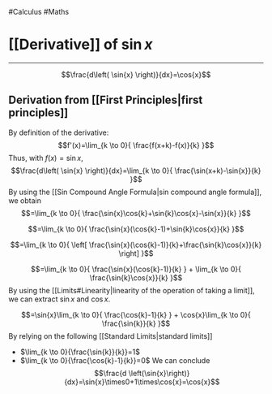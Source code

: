 #Calculus #Maths 

# [[Derivative]] of $\sin{x}$
---
$$\frac{d\left( \sin{x} \right)}{dx}=\cos{x}$$
## Derivation from [[First Principles|first principles]]
By definition of the derivative:
$$f'(x)=\lim_{k \to 0}{ \frac{f(x+k)-f(x)}{k} }$$
Thus, with $f(x)=\sin{x}$,
$$\frac{d\left( \sin{x} \right)}{dx}=\lim_{k \to 0}{ \frac{\sin(x+k)-\sin{x}}{k} }$$
By using the [[Sin Compound Angle Formula|sin compound angle formula]], we obtain
$$=\lim_{k \to 0}{ \frac{\sin{x}\cos{k}+\sin{k}\cos{x}-\sin{x}}{k} }$$

$$=\lim_{k \to 0}{ \frac{\sin{x}(\cos{k}-1)+\sin{k}\cos{x}}{k} }$$

$$=\lim_{k \to 0}{ \left[ \frac{\sin{x}(\cos{k}-1)}{k}+\frac{\sin{k}\cos{x}}{k} \right] }$$

$$=\lim_{k \to 0}{ \frac{\sin{x}(\cos{k}-1)}{k} } + \lim_{k \to 0}{ \frac{\sin{k}\cos{x}}{k} }$$
By using the [[Limits#Linearity|linearity of the operation of taking a limit]], we can extract $\sin{x}$ and $\cos{x}$.

$$=\sin{x}\lim_{k \to 0}{ \frac{\cos{k}-1}{k} } + \cos{x}\lim_{k \to 0}{ \frac{\sin{k}}{k} }$$
By relying on the following [[Standard Limits|standard limits]]
- $\lim_{k \to 0}{\frac{\sin{k}}{k}}=1$
- $\lim_{k \to 0}{\frac{\cos{k}-1}{k}}=0$
We can conclude
$$\frac{d \left(\sin{x}\right)}{dx}=\sin{x}\times0+1\times\cos{x}=\cos{x}$$